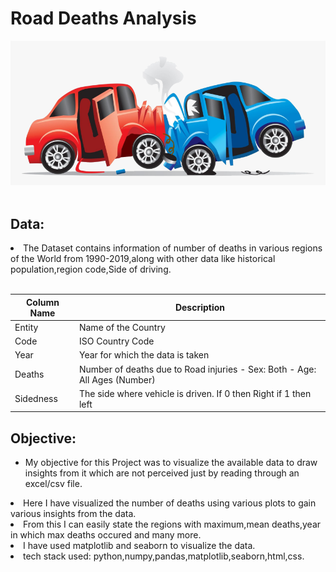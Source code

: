 # Road Deaths Analysis

<center><img src= "https://raw.githubusercontent.com/ashwinshetgaonkar/kaggle-kernel-images/main/car-accident.png" alt ="car accident"style='width:600px;'></center><br>

## Data:
<li> The Dataset contains information of number of deaths in various regions of the World from 1990-2019,along with other data like historical population,region code,Side of driving.</li><br>


| Column Name  |	Description        |
| ------------ | ------------------  |
|Entity        |Name of the Country   |
|Code          |	ISO Country Code    |
|Year          |	Year for which the data is taken |
|Deaths	       |Number of deaths due to Road injuries - Sex: Both - Age: All Ages (Number) |
|Sidedness	   |The side where vehicle is driven. If 0 then Right if 1 then left |


## Objective:
* My objective for this Project was to visualize the available data to draw insights from it which are not perceived just by reading through an excel/csv file.
<li> Here I have visualized the number of deaths using various plots to gain various insights from the data.</li>
<li> From this I can easily state the regions with maximum,mean deaths,year in which max deaths occured and many more.</li>
<li> I have used matplotlib and seaborn to visualize the data.</li>
<li> tech stack used: python,numpy,pandas,matplotlib,seaborn,html,css.</li>

